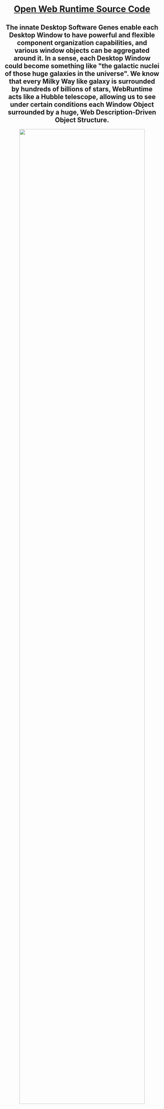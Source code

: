 <div align=center>

# [Open Web Runtime Source Code](https://github.com/TangramDev/OpenWebRuntime)

<div align=center>

## The innate Desktop Software Genes enable each Desktop Window to have powerful and flexible component organization capabilities, and various window objects can be aggregated around it. In a sense, each Desktop Window could become something like "the galactic nuclei of those huge galaxies in the universe". We know that every Milky Way like galaxy is surrounded by hundreds of billions of stars, **WebRuntime** acts like a Hubble telescope, allowing us to see under certain conditions each Window Object surrounded by a huge, Web Description-Driven Object Structure.

</div>

<div align=center id="StartTitle"><img src="https://user-images.githubusercontent.com/26355688/179231601-e18d1e1d-c4a1-422c-bcf3-7111013959bb.gif" width="90%" />

## **(With the help of Webb and Hubble, people can see an extremely enlarged universe. From Hubble deep space to Webb deep space, unimaginable details in the past appear in our sight. Similarly, when we have webruntime in the field of desktop software, a scene worthy of expectation will also appear. With the help of webruntime, the desktop is enlarged, and the infinite hierarchy of desktop window can be displayed, If the surrounding space of many windows enters our horizon, a magnified universe will surface. Indeed, from the perspective of webruntime, a desktop software itself is a universe, and different desktop software can be regarded as different "parallel universes".)**

</div> 
<hr />

<div align=center id="CoreConcept"><img src="https://user-images.githubusercontent.com/26355688/177946608-74c5ab41-95fc-42e8-b3db-6c69459396a6.jpg" width="95%" /></div> 
  
<hr/>
 
<div align=center id="CoreConcept">
  
# The Goal of Web Runtime is devoted to unify <br>the Development of Desktop and Web Software, <br>it is based on the following two core features:
</duv>
<div align=center>


| _Core Features_       |&emsp;&emsp;&emsp;&emsp;&emsp;&emsp;&emsp;&emsp;&emsp;&emsp;&emsp;&emsp;&emsp;&emsp;&emsp;&emsp;&emsp;&emsp;_Description_&emsp;&emsp;&emsp;&emsp;&emsp;&emsp;&emsp;&emsp;&emsp;&emsp;&emsp;&emsp;&emsp;&emsp;&emsp;&emsp;&emsp;&emsp;&emsp;|
| -- | ---------------------------------------------------------------------------------------------------------------- |
|  <div align=center>**Between any Window Nucleus <br>and its Immediate Parent Window there exists a Web/XML DOM controllable “Window Object Layer Space Structure” around it;**</div> |<div align=center></div><div align=center id = "excel"><br><img id="RuntimePos" src="https://user-images.githubusercontent.com/26355688/178163763-0a524252-e6ee-4903-88bb-9f161bee8d8a.jpg" width="100%"/><br><img src="https://user-images.githubusercontent.com/26355688/177030478-b4953bb3-b301-4ab4-9203-18a660307732.gif" width="100%"/></div>|
| <div align=center>**Web Runtime implements the Dynamic Link Library Version of the Chromium Project.**</div> |<div align=center>__This Feature ensures that developers can use their familiar development techniques to construct a browsing process that suits their wishes. In specific applications, other processes of the Chromium project (such as rendering process, GPU process, etc.) are completely preserved.<hr/>The developer develops the browsing process with familiar development technology, which means that the first created window may not be the browser window, but the window that the developer needs, such as a WinForm form form or MFC Window, which seems to be significantly different from the standard browser.__</div>|  
  
</div>
<hr />

# Basic DOM Features of the Web Runtime

<div align=center id="PeripheralSpace"><img src="https://user-images.githubusercontent.com/26355688/179315596-9e163a5f-c7c3-4dd6-8817-3b9df85dc017.jpg" width="80%" /></div>

**_The Web Runtime_ enables developers to load a Layout Layer Structure 
<br>between _the Window Nucleus_ and _its Parent Window_ 
<br>using Web or XML DOM Technology at any stage of the Software Runtime**

| _DOM Layout Type_       | _description_                                                                              |
| -------------------------- | ---------------------------------------------------------------------------------------------------------------- | 
|  <div align=center>**The Web Runtime supports <br>two basic Layout Structures, <br>one is the Grid Structure <br>of m rows and n columns, <br>and the other is the <br>Tab-Structure of n tabs <br>(the developer can <br>customize the tab style), it <br>support any level composite <br>layout of these two basic structures.**</div> | <div align=center id="tabs1"><img src="https://user-images.githubusercontent.com/26355688/179235961-8a088dd4-27c9-42d9-8179-db5ffaf0d3f4.gif" width="100%" /></div>|


# Application Development
  
| _Application Type_       | _description_                                                                              |
| ------------ | ---------------------------------------------------------------------------------------------------------------- |
| <div align=center>**[WinForm Application Development](https://github.com/TangramDev/.github/blob/main/document/DotNetDev.md)**</div>|<div align=center id="WinFormBrowser"><img src="https://user-images.githubusercontent.com/26355688/176896509-92769481-8558-4add-948a-8b0e3e6d2269.jpg" width="75%" /></div>|  
|  <div align=center>**[MFC Application Development](https://github.com/TangramDev/.github/blob/main/document/mfcdev.md)**</div> | <div align=center id="MFCMDI"><img src="https://user-images.githubusercontent.com/26355688/176896016-13973932-53ef-4749-9ea6-ccb5c95f9fa8.jpg" width="75%" /></div>|
